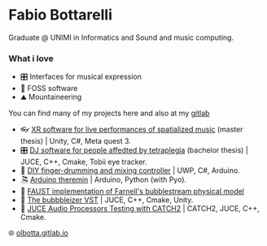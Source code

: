 # Fabio Bottarelli
Graduate @ UNIMI in Informatics and Sound and music computing.

### What i love
- 🎛️ Interfaces for musical expression
- 💾 FOSS software
- ⛰️ Mountaineering

You can find many of my projects here and also at my [gitlab](https://gitlab.com/olbotta)
- 👓 [XR software for live performances of spatialized music](https://gitlab.com/space-osc/) (master thesis)  |  Unity, C#, Meta quest 3.
- 🎛️ [DJ software for people affedted by tetraplegia](https://github.com/LIMUNIMI/DJeye) (bachelor thesis)  |  JUCE, C++, Cmake, Tobii eye tracker.
- 🥁 [DIY finger-drumming and mixing controller](https://peertube.uno/w/ou4u12PaVMLzUKqUt8aqAJ)  |  UWP, C#, Arduino.
- 🎘 [Arduino theremin](https://gitlab.com/olbotta/theremarduino/)  |  Arduino, Python (with Pyo).
- 🫧 [FAUST implementation of Farnell's bubblestream physical model](https://gitlab.com/olbotta/fabbles)
- 🫧 [The bubbbleizer VST](https://gitlab.com/olbotta/bubbblizer)  |  JUCE, C++, Cmake, Unity.
- 🧪 [JUCE Audio Processors Testing with CATCH2](https://gitlab.com/olbotta/audio-testing)  |  CATCH2, JUCE, C++, Cmake.


🌐 [olbotta.gitlab.io](https://olbotta.gitlab.io)
